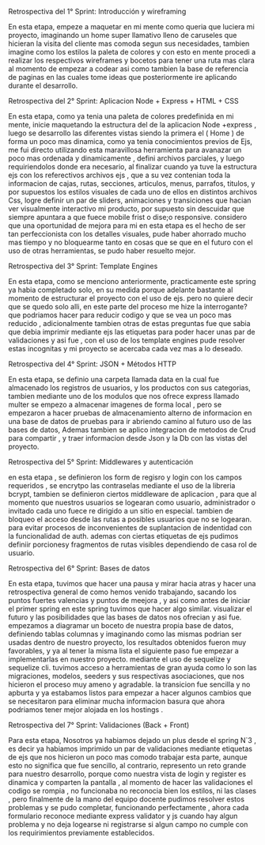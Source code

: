 Retrospectiva del 1° Sprint: Introducción y wireframing

En esta etapa, empeze a maquetar en mi mente como queria que luciera mi proyecto, imaginando un home super llamativo lleno de caruseles que hicieran la visita del cliente mas comoda segun sus necesidades, tambien imagine como los estilos la paleta de colores y con esto en mente procedi a realizar los respectivos wireframes y bocetos para tener una ruta mas clara al momento de empezar a codear asi como tambien la base de referencia de paginas en las cuales tome ideas que posteriormente ire aplicando durante el desarrollo.


Retrospectiva del 2° Sprint: Aplicacion Node + Express + HTML + CSS

En esta etapa, como ya tenia una paleta de colores predefinida en mi mente, inicie maquetando la estructura del de la aplicacion Node +express , luego se desarrollo las diferentes vistas siendo la primera el ( Home ) de forma un poco mas dinamica, como ya tenia conocimientos previos de Ejs, me fui directo  utilizando esta maravillosa herramienta para avanazar un poco mas ordenada y dinamicamente , defini archivos parciales, y luego requiriendolos donde era necesario, al finalizar cuando ya tuve la estructura ejs con los referectivos archivos ejs , que a su vez contenian toda la informacion de cajas, rutas, secciones, articulos, menus, parrafos, titulos, y por supuestos los estilos visuales de cada uno de ellos en distintos archivos Css, logre definir un par de sliders, animaciones y transiciones que hacian ver visualmente interactivo mi producto, por supuesto sin descuidar que siempre apuntara a que fuece mobile frist  o dise;o responsive. considero que una oportunidad de mejora para mi en esta etapa es el hecho de ser tan perfeccionista con los detalles visuales, pude haber ahorrado mucho mas tiempo y no bloquearme tanto en cosas que se que en el futuro con el uso de otras herramientas, se pudo haber resuelto mejor.



Retrospectiva del 3° Sprint: Template Engines

En esta etapa, como se menciono anteriormente, practicamente este spring ya habia completado solo, en su medida porque adelante bastante al momento de estructurar el proyecto con el uso de ejs. pero no quiere decir que se quedo solo alli, en este parte del proceso me hize la interrogante? que podriamos hacer para reducir codigo y que se vea un poco mas reducido , adicionalmente tambien otras de estas preguntas fue que sabia que debia imprimir mediante ejs las etiquetas para poder hacer unas par de validaciones y asi fue , con el uso de los template engines pude resolver estas incognitas y mi proyecto se acercaba cada vez mas a lo deseado. 



Retrospectiva del 4° Sprint:  JSON + Métodos HTTP

En esta etapa, se definio una carpeta llamada data en la cual fue almacenado los registros de usuarios, y los productos con sus categorias,  tambien mediante uno de los modulos que nos ofrece express llamado multer se empezo a almacenar imagenes de forma local , pero se empezaron a hacer pruebas de almacenamiento alterno de informacion en una base de datos de pruebas para ir abriendo camino al futuro uso de las bases de datos, Ademas tambien se aplico integracion de metodos de Crud para compartir , y traer informacion desde Json y la Db con las vistas del proyecto.


Retrospectiva del 5° Sprint:  Middlewares y autenticación 

en esta etapa , se definieron los form de regisro y login con los campos requeridos , se encrytpo las contraselas mediante el uso de la libreria bcrypt, tambien se definieron ciertos middleware de aplicacion , para que al momento que nuestros usuarios se logearan como usuario, administrador o invitado cada uno fuece re dirigido a un sitio en especial. tambien de bloqueo el acceso desde las rutas a posibles usuarios que no se logearan.  para evitar procesos de inconvenientes de suplantacion de indentidad con la funcionalidad de auth. ademas con ciertas etiquetas de ejs pudimos definiir porcionesy fragmentos de rutas visibles dependiendo de casa rol de usuario.

Retrospectiva del 6° Sprint:  Bases de datos

En esta etapa, tuvimos que hacer una pausa y mirar hacia atras y hacer una retrospectiva general de como hemos venido trabajando, sacando los puntos fuertes valencias y puntos de meejora , y asi como antes de iniciar el primer spring en este spring tuvimos que hacer algo similar. visualizar el futuro y  las posibilidades que las bases de datos nos ofrecian y asi fue. empezamos a diagramar un boceto de nuestra propia base de datos, definiendo tablas columnas y imaginando como las mismas podrian ser usadas dentro de nuestro proyecto, los resultados obtenidos fueron muy favorables, y ya al tener la misma lista el siguiente paso fue empezar a implementarlas en nuestro proyecto. mediante el uso de sequelize y sequelize cli. tuvimos acceso a herramientas de gran ayuda como lo son las migraciones, modelos, seeders y sus respectivas asociaciones, que nos hicieron el proceso muy ameno y agradable. la transicion fue sencilla y no apburta y ya estabamos listos para empezar a hacer algunos cambios que se necesitaron para eliminar mucha informacion basura que ahora podriamos tener mejor alojada en los hostings . 



Retrospectiva del 7° Sprint:  Validaciones (Back + Front)

Para esta etapa, Nosotros ya habiamos dejado un plus desde el spring N`3 , es decir ya habiamos imprimido un par de validaciones mediante etiquetas de ejs que nos hicieron un poco mas comodo trabajar esta parte, aunque esto no significa que fue sencillo, al contrario, represento un reto grande para nuestro desarrollo, porque como nuestra vista de login y register es dinamica y comparten la pantalla , al momento de hacer las validaciones el codigo se rompia , no funcionaba no reconocia bien los estilos, ni las clases , pero finalmente de la mano del equipo docente pudimos resolver estos problemas y se pudo completar, funcionando perfectamente , ahora cada formulario reconoce mediante express validator y js cuando hay algun problema y no deja logearse ni registrarse si algun campo no cumple con los requirimientos previamente establecidos.
